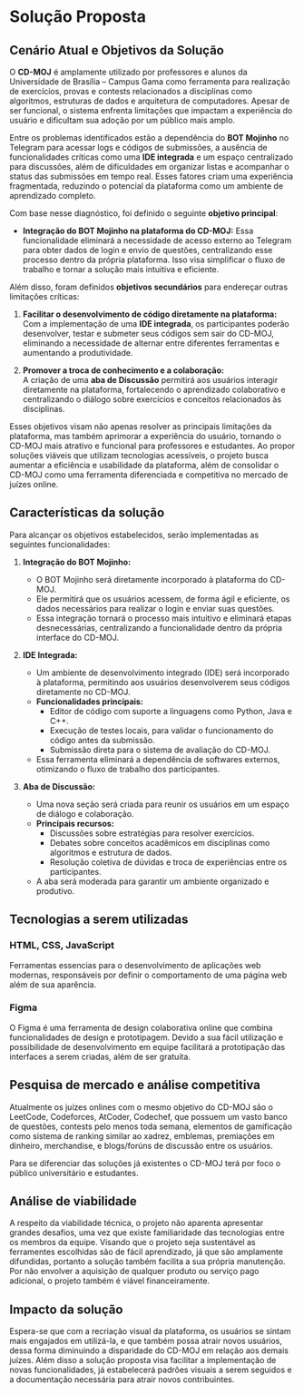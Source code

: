 # Solução Proposta
## Cenário Atual e Objetivos da Solução  

O **CD-MOJ** é amplamente utilizado por professores e alunos da Universidade de Brasília – Campus Gama como ferramenta para realização de exercícios, provas e contests relacionados a disciplinas como algoritmos, estruturas de dados e arquitetura de computadores. Apesar de ser funcional, o sistema enfrenta limitações que impactam a experiência do usuário e dificultam sua adoção por um público mais amplo.  

Entre os problemas identificados estão a dependência do **BOT Mojinho** no Telegram para acessar logs e códigos de submissões, a ausência de funcionalidades críticas como uma **IDE integrada** e um espaço centralizado para discussões, além de dificuldades em organizar listas e acompanhar o status das submissões em tempo real. Esses fatores criam uma experiência fragmentada, reduzindo o potencial da plataforma como um ambiente de aprendizado completo.  

Com base nesse diagnóstico, foi definido o seguinte **objetivo principal**:  
- **Integração do BOT Mojinho na plataforma do CD-MOJ:** Essa funcionalidade eliminará a necessidade de acesso externo ao Telegram para obter dados de login e envio de questões, centralizando esse processo dentro da própria plataforma. Isso visa simplificar o fluxo de trabalho e tornar a solução mais intuitiva e eficiente.  

Além disso, foram definidos **objetivos secundários** para endereçar outras limitações críticas:  
1. **Facilitar o desenvolvimento de código diretamente na plataforma:**  
   Com a implementação de uma **IDE integrada**, os participantes poderão desenvolver, testar e submeter seus códigos sem sair do CD-MOJ, eliminando a necessidade de alternar entre diferentes ferramentas e aumentando a produtividade.  

2. **Promover a troca de conhecimento e a colaboração:**  
   A criação de uma **aba de Discussão** permitirá aos usuários interagir diretamente na plataforma, fortalecendo o aprendizado colaborativo e centralizando o diálogo sobre exercícios e conceitos relacionados às disciplinas.  

Esses objetivos visam não apenas resolver as principais limitações da plataforma, mas também aprimorar a experiência do usuário, tornando o CD-MOJ mais atrativo e funcional para professores e estudantes. Ao propor soluções viáveis que utilizam tecnologias acessíveis, o projeto busca aumentar a eficiência e usabilidade da plataforma, além de consolidar o CD-MOJ como uma ferramenta diferenciada e competitiva no mercado de juízes online.  


## Características da solução
Para alcançar os objetivos estabelecidos, serão implementadas as seguintes funcionalidades:

1. **Integração do BOT Mojinho:**
   - O BOT Mojinho será diretamente incorporado à plataforma do CD-MOJ.
   - Ele permitirá que os usuários acessem, de forma ágil e eficiente, os dados necessários para realizar o login e enviar suas questões.
   - Essa integração tornará o processo mais intuitivo e eliminará etapas desnecessárias, centralizando a funcionalidade dentro da própria interface do CD-MOJ.

2. **IDE Integrada:**
   - Um ambiente de desenvolvimento integrado (IDE) será incorporado à plataforma, permitindo aos usuários desenvolverem seus códigos diretamente no CD-MOJ.
   - **Funcionalidades principais:**
     - Editor de código com suporte a linguagens como Python, Java e C++.
     - Execução de testes locais, para validar o funcionamento do código antes da submissão.
     - Submissão direta para o sistema de avaliação do CD-MOJ.
   - Essa ferramenta eliminará a dependência de softwares externos, otimizando o fluxo de trabalho dos participantes.

3. **Aba de Discussão:**
   - Uma nova seção será criada para reunir os usuários em um espaço de diálogo e colaboração.
   - **Principais recursos:**
     - Discussões sobre estratégias para resolver exercícios.
     - Debates sobre conceitos acadêmicos em disciplinas como algoritmos e estrutura de dados.
     - Resolução coletiva de dúvidas e troca de experiências entre os participantes.
   - A aba será moderada para garantir um ambiente organizado e produtivo.


## Tecnologias a serem utilizadas

### HTML, CSS, JavaScript

Ferramentas essencias para o desenvolvimento de aplicações web modernas, responsáveis por definir o comportamento de uma página web além de sua aparência.

### Figma

O Figma é uma ferramenta de design colaborativa online que combina funcionalidades de design e prototipagem. Devido a sua fácil utilização e possibilidade de desenvolvimento em equipe facilitará a prototipação das interfaces a serem criadas, além de ser gratuita.

## Pesquisa de mercado e análise competitiva

Atualmente os juízes onlines com o mesmo objetivo do CD-MOJ são o LeetCode, Codeforces, AtCoder, Codechef, que possuem um vasto banco de questões, contests pelo menos toda semana, elementos de gamificação como sistema de ranking similar ao xadrez, emblemas, premiações em dinheiro, merchandise, e blogs/forúns de discussão entre os usuários.

Para se diferenciar das soluções já existentes o CD-MOJ terá por foco o público universitário e estudantes.

## Análise de viabilidade

A respeito da viabilidade técnica, o projeto não aparenta apresentar grandes desafios, uma vez que existe familiaridade das tecnologias entre os membros da equipe. Visando que o projeto seja sustentável as ferramentes escolhidas são de fácil aprendizado, já que são amplamente difundidas, portanto a solução também facilita a sua própria manutenção. Por não envolver a aquisição de qualquer produto ou serviço pago adicional, o projeto também é viável financeiramente.

## Impacto da solução

Espera-se que com a recriação visual da plataforma, os usuários se sintam mais engajados em utilizá-la, e que também possa atrair novos usuários, dessa forma diminuindo a disparidade do CD-MOJ em relação aos demais juízes. Além disso a solução proposta visa facilitar a implementação de novas funcionalidades, já estabelecerá padrões visuais a serem seguidos e a documentação necessária para atrair novos contribuintes.

